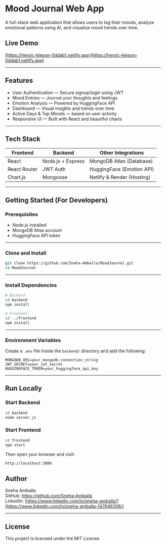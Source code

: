# Mood Journal Web App

A full-stack web application that allows users to log their moods, analyze emotional patterns using AI, and visualize mood trends over time.

## Live Demo

[https://heroic-klepon-0ddab1.netlify.app](https://heroic-klepon-0ddab1.netlify.app)

---

## Features

- User Authentication — Secure signup/login using JWT  
- Mood Entries — Journal your thoughts and feelings  
- Emotion Analysis — Powered by HuggingFace API  
- Dashboard — Visual insights and trends over time  
- Active Days & Top Moods — based on user activity  
- Responsive UI — Built with React and beautiful charts  

---

## Tech Stack

| Frontend     | Backend           | Other Integrations          |
|--------------|-------------------|-----------------------------|
| React        | Node.js + Express | MongoDB Atlas (Database)    |
| React Router | JWT Auth          | HuggingFace (Emotion API)   |
| Chart.js     | Mongoose          | Netlify & Render (Hosting)  |

---

## Getting Started (For Developers)

### Prerequisites

- Node.js installed  
- MongoDB Atlas account  
- HuggingFace API token  

---

### Clone and Install

```bash
git clone https://github.com/Sneha-Amballa/MoodJournal.git
cd MoodJournal
```

---

### Install Dependencies

```bash
# Backend
cd backend
npm install

# Frontend
cd ../frontend
npm install
```

---

### Environment Variables

Create a `.env` file inside the `backend/` directory and add the following:

```env
MONGODB_URI=your_mongodb_connection_string
JWT_SECRET=your_jwt_secret
HUGGINGFACE_TOKEN=your_huggingface_api_key
```

---

## Run Locally

### Start Backend

```bash
cd backend
node server.js
```

### Start Frontend

```bash
cd frontend
npm start
```

Then open your browser and visit:

```
http://localhost:3000
```


## Author

Sneha Amballa  
GitHub: https://github.com/Sneha-Amballa  
LinkedIn: [https://www.linkedin.com/in/sneha-amballa/](https://www.linkedin.com/in/sneha-amballa-147646308/)

---

## License

This project is licensed under the MIT License.
